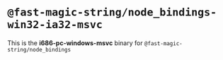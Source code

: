 # `@fast-magic-string/node_bindings-win32-ia32-msvc`

This is the **i686-pc-windows-msvc** binary for
`@fast-magic-string/node_bindings`

